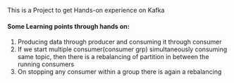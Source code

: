 This is a Project to get Hands-on experience on Kafka


#### Some Learning points through hands on:
1. Producing data through producer and consuming it through consumer
2. If we start multiple consumer(consumer grp) simultaneously consuming same topic, then there is a rebalancing of partition in between the running consumers
3. On stopping any consumer within a group there is again a rebalancing